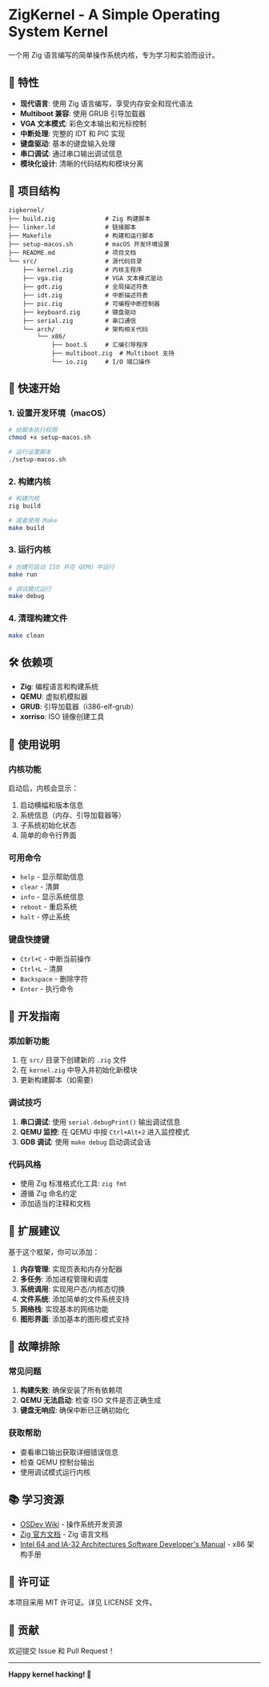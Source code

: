 # ZigKernel - A Simple Operating System Kernel

一个用 Zig 语言编写的简单操作系统内核，专为学习和实验而设计。

## 🌟 特性

- **现代语言**: 使用 Zig 语言编写，享受内存安全和现代语法
- **Multiboot 兼容**: 使用 GRUB 引导加载器
- **VGA 文本模式**: 彩色文本输出和光标控制
- **中断处理**: 完整的 IDT 和 PIC 实现
- **键盘驱动**: 基本的键盘输入处理
- **串口调试**: 通过串口输出调试信息
- **模块化设计**: 清晰的代码结构和模块分离

## 📁 项目结构

```
zigkernel/
├── build.zig              # Zig 构建脚本
├── linker.ld              # 链接脚本
├── Makefile               # 构建和运行脚本
├── setup-macos.sh         # macOS 开发环境设置
├── README.md              # 项目文档
└── src/                   # 源代码目录
    ├── kernel.zig         # 内核主程序
    ├── vga.zig            # VGA 文本模式驱动
    ├── gdt.zig            # 全局描述符表
    ├── idt.zig            # 中断描述符表
    ├── pic.zig            # 可编程中断控制器
    ├── keyboard.zig       # 键盘驱动
    ├── serial.zig         # 串口通信
    └── arch/              # 架构相关代码
        └── x86/
            ├── boot.S     # 汇编引导程序
            ├── multiboot.zig  # Multiboot 支持
            └── io.zig     # I/O 端口操作
```

## 🚀 快速开始

### 1. 设置开发环境（macOS）

```bash
# 给脚本执行权限
chmod +x setup-macos.sh

# 运行设置脚本
./setup-macos.sh
```

### 2. 构建内核

```bash
# 构建内核
zig build

# 或者使用 Make
make build
```

### 3. 运行内核

```bash
# 创建可启动 ISO 并在 QEMU 中运行
make run

# 调试模式运行
make debug
```

### 4. 清理构建文件

```bash
make clean
```

## 🛠️ 依赖项

- **Zig**: 编程语言和构建系统
- **QEMU**: 虚拟机模拟器
- **GRUB**: 引导加载器（i386-elf-grub）
- **xorriso**: ISO 镜像创建工具

## 📖 使用说明

### 内核功能

启动后，内核会显示：
1. 启动横幅和版本信息
2. 系统信息（内存、引导加载器等）
3. 子系统初始化状态
4. 简单的命令行界面

### 可用命令

- `help` - 显示帮助信息
- `clear` - 清屏
- `info` - 显示系统信息
- `reboot` - 重启系统
- `halt` - 停止系统

### 键盘快捷键

- `Ctrl+C` - 中断当前操作
- `Ctrl+L` - 清屏
- `Backspace` - 删除字符
- `Enter` - 执行命令

## 🔧 开发指南

### 添加新功能

1. 在 `src/` 目录下创建新的 `.zig` 文件
2. 在 `kernel.zig` 中导入并初始化新模块
3. 更新构建脚本（如需要）

### 调试技巧

1. **串口调试**: 使用 `serial.debugPrint()` 输出调试信息
2. **QEMU 监控**: 在 QEMU 中按 `Ctrl+Alt+2` 进入监控模式
3. **GDB 调试**: 使用 `make debug` 启动调试会话

### 代码风格

- 使用 Zig 标准格式化工具: `zig fmt`
- 遵循 Zig 命名约定
- 添加适当的注释和文档

## 🎯 扩展建议

基于这个框架，你可以添加：

1. **内存管理**: 实现页表和内存分配器
2. **多任务**: 添加进程管理和调度
3. **系统调用**: 实现用户态/内核态切换
4. **文件系统**: 添加简单的文件系统支持
5. **网络栈**: 实现基本的网络功能
6. **图形界面**: 添加基本的图形模式支持

## 🐛 故障排除

### 常见问题

1. **构建失败**: 确保安装了所有依赖项
2. **QEMU 无法启动**: 检查 ISO 文件是否正确生成
3. **键盘无响应**: 确保中断已正确初始化

### 获取帮助

- 查看串口输出获取详细错误信息
- 检查 QEMU 控制台输出
- 使用调试模式运行内核

## 📚 学习资源

- [OSDev Wiki](https://wiki.osdev.org/) - 操作系统开发资源
- [Zig 官方文档](https://ziglang.org/documentation/) - Zig 语言文档
- [Intel 64 and IA-32 Architectures Software Developer's Manual](https://software.intel.com/content/www/us/en/develop/articles/intel-sdm.html) - x86 架构手册

## 📄 许可证

本项目采用 MIT 许可证。详见 LICENSE 文件。

## 🤝 贡献

欢迎提交 Issue 和 Pull Request！

---

**Happy kernel hacking! 🚀**
